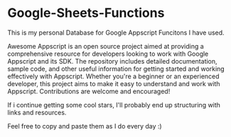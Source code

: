 # Google-Sheets-Functions

This is my personal Database for Google Appscript Funcitons I have used.

Awesome Appscript is an open source project aimed at providing a comprehensive resource for developers looking to work with Google Appscript and its SDK. The repository includes detailed documentation, sample code, and other useful information for getting started and working effectively with Appscript. Whether you're a beginner or an experienced developer, this project aims to make it easy to understand and work with Appscript. Contributions are welcome and encouraged!

If i continue getting some cool stars, I'll probably end up structuring with links and resources.

Feel free to copy and paste them as I do every day :)
